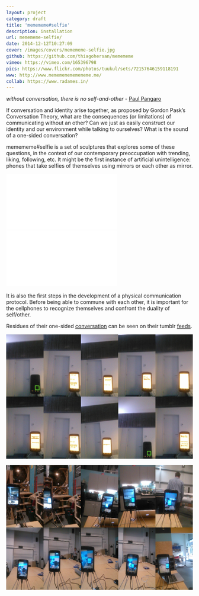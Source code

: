 ```yaml
---
layout: project
category: draft
title: 'memememe#selfie'
description: installation
url: memememe-selfie/
date: 2014-12-12T10:27:09
cover: /images/covers/memememe-selfie.jpg
github: https://github.com/thiagohersan/memememe
vimeo: https://vimeo.com/165396798
pics: https://www.flickr.com/photos/tuukul/sets/72157646159118191
www: http://www.memememememememe.me/
collab: https://www.radames.in/
---
```

*without conversation, there is no self-and-other* - [Paul Pangaro](http://www.pangaro.com/published/cyb-and-con.html)

If conversation and identity arise together, as proposed by Gordon Pask’s Conversation Theory, what are the consequences (or limitations) of communicating without an other? Can we just as easily construct our identity and our environment while talking to ourselves? What is the sound of a one-sided conversation?

memememe#selfie is a set of sculptures that explores some of these questions, in the context of our contemporary preoccupation with trending, liking, following, etc. It might be the first instance of artificial unintelligence: phones that take selfies of themselves using mirrors or each other as mirror.

<div class="video-wrapper video-wrapper-16x9">
    <iframe src="//player.vimeo.com/video/108008040" frameborder="0" webkitallowfullscreen="" mozallowfullscreen="" allowfullscreen=""></iframe>
</div>

<div class="video-wrapper video-wrapper-16x9">
    <iframe src="//player.vimeo.com/video/121315652" frameborder="0" webkitallowfullscreen="" mozallowfullscreen="" allowfullscreen=""></iframe>
</div>

It is also the first steps in the development of a physical communication protocol. Before being able to commune with each other, it is important for the cellphones to recognize themselves and confront the duality of self/other.

Residues of their one-sided [conversation](http://memememeselfie.tumblr.com/) can be seen on their tumblr [feeds](http://memememe2memememe.tumblr.com/).

![](/images/projects/memememe-selfie/selfies_s.jpg)

![](/images/projects/memememe-selfie/selfies2_s.jpg)
